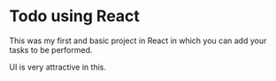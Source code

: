 # Todo using React

This was my first and basic project in React in which you can add your tasks to be performed.

UI is very attractive in this.




















